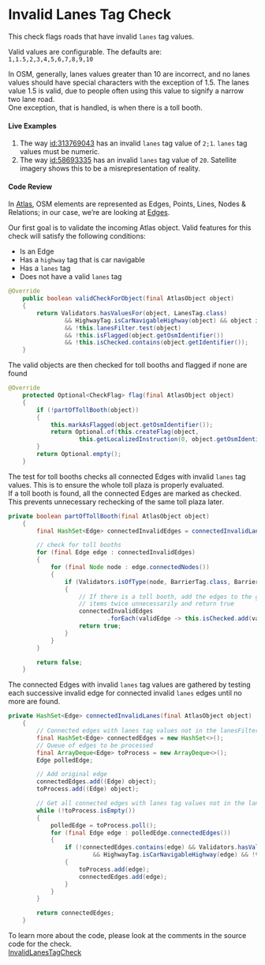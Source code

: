 # Invalid Lanes Tag Check 

This check flags roads that have invalid `lanes` tag values.

Valid values are configurable. The defaults are:  
`1,1.5,2,3,4,5,6,7,8,9,10`

In OSM, generally, lanes values greater than 10 are incorrect, and no lanes values should have special characters with the exception of 1.5. The lanes value 1.5 is valid, due to people often using this value to signify a narrow two lane road.  
One exception, that is handled, is when there is a toll booth. 

#### Live Examples

1. The way [id:313769043](https://www.openstreetmap.org/way/313769043) has an invalid `lanes` tag value of `2;1`. `lanes` tag values must be numeric. 
2. The way [id:58693335](https://www.openstreetmap.org/way/58693335) has an invalid `lanes` tag value of `20`. Satellite imagery shows this to be a misrepresentation of reality.

#### Code Review

In [Atlas](https://github.com/osmlab/atlas), OSM elements are represented as Edges, Points, Lines, Nodes & Relations; in our case, we’re are looking at [Edges](https://github.com/osmlab/atlas/blob/dev/src/main/java/org/openstreetmap/atlas/geography/atlas/items/Edge.java).

Our first goal is to validate the incoming Atlas object. Valid features for this check will satisfy the following conditions:

* Is an Edge
* Has a `highway` tag that is car navigable
* Has a `lanes` tag
* Does not have a valid `lanes` tag

```java
@Override
    public boolean validCheckForObject(final AtlasObject object)
    {
        return Validators.hasValuesFor(object, LanesTag.class)
                && HighwayTag.isCarNavigableHighway(object) && object instanceof Edge
                && !this.lanesFilter.test(object)
                && !this.isFlagged(object.getOsmIdentifier())
                && !this.isChecked.contains(object.getIdentifier());
    }
```

The valid objects are then checked for toll booths and flagged if none are found

```java
@Override
    protected Optional<CheckFlag> flag(final AtlasObject object)
    {
        if (!partOfTollBooth(object))
        {
            this.markAsFlagged(object.getOsmIdentifier());
            return Optional.of(this.createFlag(object,
                    this.getLocalizedInstruction(0, object.getOsmIdentifier())));
        }
        return Optional.empty();
    }
```

The test for toll booths checks all connected Edges with invalid `lanes` tag values. This is to ensure the whole toll plaza is properly evaluated.  
If a toll booth is found, all the connected Edges are marked as checked. This prevents unnecessary rechecking of the same toll plaza later. 

```java
private boolean partOfTollBooth(final AtlasObject object)
    {
        final HashSet<Edge> connectedInvalidEdges = connectedInvalidLanes(object);

        // check for toll booths
        for (final Edge edge : connectedInvalidEdges)
        {
            for (final Node node : edge.connectedNodes())
            {
                if (Validators.isOfType(node, BarrierTag.class, BarrierTag.TOLL_BOOTH))
                {
                    // If there is a toll booth, add the edges to the global set so we don't process
                    // items twice unnecessarily and return true
                    connectedInvalidEdges
                            .forEach(validEdge -> this.isChecked.add(validEdge.getIdentifier()));
                    return true;
                }
            }
        }

        return false;
    }
```

The connected Edges with invalid `lanes` tag values are gathered by testing each successive invalid edge for connected invalid `lanes` edges until no more are found.

```java
private HashSet<Edge> connectedInvalidLanes(final AtlasObject object)
    {
        // Connected edges with lanes tag values not in the lanesFilter
        final HashSet<Edge> connectedEdges = new HashSet<>();
        // Queue of edges to be processed
        final ArrayDeque<Edge> toProcess = new ArrayDeque<>();
        Edge polledEdge;

        // Add original edge
        connectedEdges.add((Edge) object);
        toProcess.add((Edge) object);

        // Get all connected edges with lanes tag values not in the lanesFilter
        while (!toProcess.isEmpty())
        {
            polledEdge = toProcess.poll();
            for (final Edge edge : polledEdge.connectedEdges())
            {
                if (!connectedEdges.contains(edge) && Validators.hasValuesFor(edge, LanesTag.class)
                        && HighwayTag.isCarNavigableHighway(edge) && !this.lanesFilter.test(edge))
                {
                    toProcess.add(edge);
                    connectedEdges.add(edge);
                }
            }
        }

        return connectedEdges;
    }
```

To learn more about the code, please look at the comments in the source code for the check.  
[InvalidLanesTagCheck](../../src/main/java/org/openstreetmap/atlas/checks/validation/tag/InvalidLanesTagCheck.java)